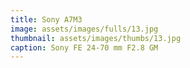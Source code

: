 ```yaml
---
title: Sony A7M3
image: assets/images/fulls/13.jpg
thumbnail: assets/images/thumbs/13.jpg
caption: Sony FE 24-70 mm F2.8 GM
---
```

